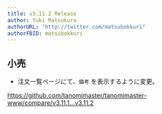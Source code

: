 ```yaml
---
title: v3.11.2 Release
author: Yuki Matsukura
authorURL: "http://twitter.com/matsubokkuri"
authorFBID: matsubokkuri
---
```


## 小売

- 注文一覧ページにて、`備考` を表示するように変更。

https://github.com/tanomimaster/tanomimaster-www/compare/v3.11.1...v3.11.2

